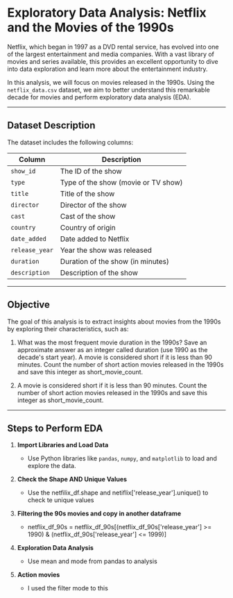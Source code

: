 # Exploratory Data Analysis: Netflix and the Movies of the 1990s

Netflix, which began in 1997 as a DVD rental service, has evolved into one of the largest entertainment and media companies. With a vast library of movies and series available, this provides an excellent opportunity to dive into data exploration and learn more about the entertainment industry.

In this analysis, we will focus on movies released in the 1990s. Using the `netflix_data.csv` dataset, we aim to better understand this remarkable decade for movies and perform exploratory data analysis (EDA).

---

## **Dataset Description**

The dataset includes the following columns:

| **Column**       | **Description**                           |
|-------------------|-------------------------------------------|
| `show_id`        | The ID of the show                        |
| `type`           | Type of the show (movie or TV show)       |
| `title`          | Title of the show                         |
| `director`       | Director of the show                      |
| `cast`           | Cast of the show                          |
| `country`        | Country of origin                         |
| `date_added`     | Date added to Netflix                     |
| `release_year`   | Year the show was released                |
| `duration`       | Duration of the show (in minutes)         |
| `description`    | Description of the show                   |

---

## **Objective**

The goal of this analysis is to extract insights about movies from the 1990s by exploring their characteristics, such as:

1. What was the most frequent movie duration in the 1990s? Save an approximate answer as an integer called duration (use 1990 as the decade's start year).
A movie is considered short if it is less than 90 minutes. Count the number of short action movies released in the 1990s and save this integer as short_movie_count.

2. A movie is considered short if it is less than 90 minutes. Count the number of short action movies released in the 1990s and save this integer as short_movie_count.

---

## **Steps to Perform EDA**

1. **Import Libraries and Load Data**
   - Use Python libraries like `pandas`, `numpy`, and `matplotlib` to load and explore the data.

2. **Check the Shape AND Unique Values**
   - Use the netfilix_df.shape and netiflix['release_year'].unique() to check te unique values

3. **Filtering the 90s movies and copy in another dataframe**
   - netflix_df_90s = netflix_df_90s[(netflix_df_90s['release_year'] >= 1990) & (netflix_df_90s['release_year'] <= 1999)]

4. **Exploration Data Analysis**
   - Use mean and mode from pandas to analysis

5. **Action movies**
   - I used the filter mode to this 
